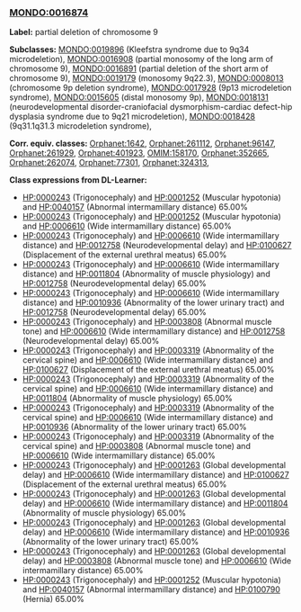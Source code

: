 
### [MONDO:0016874](http://purl.obolibrary.org/obo/MONDO_0016874)
**Label:** partial deletion of chromosome 9

**Subclasses:** [MONDO:0019896](http://purl.obolibrary.org/obo/MONDO_0019896) (Kleefstra syndrome due to 9q34 microdeletion), [MONDO:0016908](http://purl.obolibrary.org/obo/MONDO_0016908) (partial monosomy of the long arm of chromosome 9), [MONDO:0016891](http://purl.obolibrary.org/obo/MONDO_0016891) (partial deletion of the short arm of chromosome 9), [MONDO:0019179](http://purl.obolibrary.org/obo/MONDO_0019179) (monosomy 9q22.3), [MONDO:0008013](http://purl.obolibrary.org/obo/MONDO_0008013) (chromosome 9p deletion syndrome), [MONDO:0017928](http://purl.obolibrary.org/obo/MONDO_0017928) (9p13 microdeletion syndrome), [MONDO:0015605](http://purl.obolibrary.org/obo/MONDO_0015605) (distal monosomy 9p), [MONDO:0018131](http://purl.obolibrary.org/obo/MONDO_0018131) (neurodevelopmental disorder-craniofacial dysmorphism-cardiac defect-hip dysplasia syndrome due to 9q21 microdeletion), [MONDO:0018428](http://purl.obolibrary.org/obo/MONDO_0018428) (9q31.1q31.3 microdeletion syndrome), 

**Corr. equiv. classes:** [Orphanet:1642](http://www.orpha.net/ORDO/Orphanet_1642), [Orphanet:261112](http://www.orpha.net/ORDO/Orphanet_261112), [Orphanet:96147](http://www.orpha.net/ORDO/Orphanet_96147), [Orphanet:261929](http://www.orpha.net/ORDO/Orphanet_261929), [Orphanet:401923](http://www.orpha.net/ORDO/Orphanet_401923), [OMIM:158170](http://purl.obolibrary.org/obo/OMIM_158170), [Orphanet:352665](http://www.orpha.net/ORDO/Orphanet_352665), [Orphanet:262074](http://www.orpha.net/ORDO/Orphanet_262074), [Orphanet:77301](http://www.orpha.net/ORDO/Orphanet_77301), [Orphanet:324313](http://www.orpha.net/ORDO/Orphanet_324313), 

**Class expressions from DL-Learner:**

- [HP:0000243](http://purl.obolibrary.org/obo/HP_0000243) (Trigonocephaly) and [HP:0001252](http://purl.obolibrary.org/obo/HP_0001252) (Muscular hypotonia) and [HP:0040157](http://purl.obolibrary.org/obo/HP_0040157) (Abnormal intermamillary distance) 65.00%
- [HP:0000243](http://purl.obolibrary.org/obo/HP_0000243) (Trigonocephaly) and [HP:0001252](http://purl.obolibrary.org/obo/HP_0001252) (Muscular hypotonia) and [HP:0006610](http://purl.obolibrary.org/obo/HP_0006610) (Wide intermamillary distance) 65.00%
- [HP:0000243](http://purl.obolibrary.org/obo/HP_0000243) (Trigonocephaly) and [HP:0006610](http://purl.obolibrary.org/obo/HP_0006610) (Wide intermamillary distance) and [HP:0012758](http://purl.obolibrary.org/obo/HP_0012758) (Neurodevelopmental delay) and [HP:0100627](http://purl.obolibrary.org/obo/HP_0100627) (Displacement of the external urethral meatus) 65.00%
- [HP:0000243](http://purl.obolibrary.org/obo/HP_0000243) (Trigonocephaly) and [HP:0006610](http://purl.obolibrary.org/obo/HP_0006610) (Wide intermamillary distance) and [HP:0011804](http://purl.obolibrary.org/obo/HP_0011804) (Abnormality of muscle physiology) and [HP:0012758](http://purl.obolibrary.org/obo/HP_0012758) (Neurodevelopmental delay) 65.00%
- [HP:0000243](http://purl.obolibrary.org/obo/HP_0000243) (Trigonocephaly) and [HP:0006610](http://purl.obolibrary.org/obo/HP_0006610) (Wide intermamillary distance) and [HP:0010936](http://purl.obolibrary.org/obo/HP_0010936) (Abnormality of the lower urinary tract) and [HP:0012758](http://purl.obolibrary.org/obo/HP_0012758) (Neurodevelopmental delay) 65.00%
- [HP:0000243](http://purl.obolibrary.org/obo/HP_0000243) (Trigonocephaly) and [HP:0003808](http://purl.obolibrary.org/obo/HP_0003808) (Abnormal muscle tone) and [HP:0006610](http://purl.obolibrary.org/obo/HP_0006610) (Wide intermamillary distance) and [HP:0012758](http://purl.obolibrary.org/obo/HP_0012758) (Neurodevelopmental delay) 65.00%
- [HP:0000243](http://purl.obolibrary.org/obo/HP_0000243) (Trigonocephaly) and [HP:0003319](http://purl.obolibrary.org/obo/HP_0003319) (Abnormality of the cervical spine) and [HP:0006610](http://purl.obolibrary.org/obo/HP_0006610) (Wide intermamillary distance) and [HP:0100627](http://purl.obolibrary.org/obo/HP_0100627) (Displacement of the external urethral meatus) 65.00%
- [HP:0000243](http://purl.obolibrary.org/obo/HP_0000243) (Trigonocephaly) and [HP:0003319](http://purl.obolibrary.org/obo/HP_0003319) (Abnormality of the cervical spine) and [HP:0006610](http://purl.obolibrary.org/obo/HP_0006610) (Wide intermamillary distance) and [HP:0011804](http://purl.obolibrary.org/obo/HP_0011804) (Abnormality of muscle physiology) 65.00%
- [HP:0000243](http://purl.obolibrary.org/obo/HP_0000243) (Trigonocephaly) and [HP:0003319](http://purl.obolibrary.org/obo/HP_0003319) (Abnormality of the cervical spine) and [HP:0006610](http://purl.obolibrary.org/obo/HP_0006610) (Wide intermamillary distance) and [HP:0010936](http://purl.obolibrary.org/obo/HP_0010936) (Abnormality of the lower urinary tract) 65.00%
- [HP:0000243](http://purl.obolibrary.org/obo/HP_0000243) (Trigonocephaly) and [HP:0003319](http://purl.obolibrary.org/obo/HP_0003319) (Abnormality of the cervical spine) and [HP:0003808](http://purl.obolibrary.org/obo/HP_0003808) (Abnormal muscle tone) and [HP:0006610](http://purl.obolibrary.org/obo/HP_0006610) (Wide intermamillary distance) 65.00%
- [HP:0000243](http://purl.obolibrary.org/obo/HP_0000243) (Trigonocephaly) and [HP:0001263](http://purl.obolibrary.org/obo/HP_0001263) (Global developmental delay) and [HP:0006610](http://purl.obolibrary.org/obo/HP_0006610) (Wide intermamillary distance) and [HP:0100627](http://purl.obolibrary.org/obo/HP_0100627) (Displacement of the external urethral meatus) 65.00%
- [HP:0000243](http://purl.obolibrary.org/obo/HP_0000243) (Trigonocephaly) and [HP:0001263](http://purl.obolibrary.org/obo/HP_0001263) (Global developmental delay) and [HP:0006610](http://purl.obolibrary.org/obo/HP_0006610) (Wide intermamillary distance) and [HP:0011804](http://purl.obolibrary.org/obo/HP_0011804) (Abnormality of muscle physiology) 65.00%
- [HP:0000243](http://purl.obolibrary.org/obo/HP_0000243) (Trigonocephaly) and [HP:0001263](http://purl.obolibrary.org/obo/HP_0001263) (Global developmental delay) and [HP:0006610](http://purl.obolibrary.org/obo/HP_0006610) (Wide intermamillary distance) and [HP:0010936](http://purl.obolibrary.org/obo/HP_0010936) (Abnormality of the lower urinary tract) 65.00%
- [HP:0000243](http://purl.obolibrary.org/obo/HP_0000243) (Trigonocephaly) and [HP:0001263](http://purl.obolibrary.org/obo/HP_0001263) (Global developmental delay) and [HP:0003808](http://purl.obolibrary.org/obo/HP_0003808) (Abnormal muscle tone) and [HP:0006610](http://purl.obolibrary.org/obo/HP_0006610) (Wide intermamillary distance) 65.00%
- [HP:0000243](http://purl.obolibrary.org/obo/HP_0000243) (Trigonocephaly) and [HP:0001252](http://purl.obolibrary.org/obo/HP_0001252) (Muscular hypotonia) and [HP:0040157](http://purl.obolibrary.org/obo/HP_0040157) (Abnormal intermamillary distance) and [HP:0100790](http://purl.obolibrary.org/obo/HP_0100790) (Hernia) 65.00%


